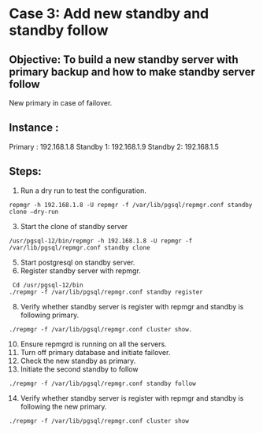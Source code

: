 # Case 3: Add new standby and standby follow

## Objective: To build a new standby server with primary backup and how to make standby server follow
   New primary in case of failover.

## Instance : 
Primary : 192.168.1.8
Standby 1: 192.168.1.9
Standby 2: 192.168.1.5

## Steps: 
1)	Run a dry run to test the configuration.
```
repmgr -h 192.168.1.8 -U repmgr -f /var/lib/pgsql/repmgr.conf standby clone –dry-run
```
3)	 Start the clone of standby server
```
/usr/pgsql-12/bin/repmgr -h 192.168.1.8 -U repmgr -f /var/lib/pgsql/repmgr.conf standby clone
```
5)	Start postgresql on standby server.
6)	Register standby server with repmgr.
```
 Cd /usr/pgsql-12/bin
./repmgr -f /var/lib/pgsql/repmgr.conf standby register
```
8)	Verify whether standby server is register with repmgr and standby is following primary.
```
./repmgr -f /var/lib/pgsql/repmgr.conf cluster show.
```
10)	Ensure repmgrd is running on all the servers.
11)	Turn off primary database and initiate failover.
12)	Check the new standby as primary.
13)	Initiate the second standby to follow
```
./repmgr -f /var/lib/pgsql/repmgr.conf standby follow
``` 
14)	Verify whether standby server is register with repmgr and standby is following the new primary.
```
./repmgr -f /var/lib/pgsql/repmgr.conf cluster show
```
